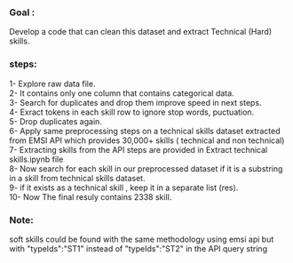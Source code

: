 ### Goal : <br> 
Develop a code that can clean this dataset and extract Technical (Hard) skills. <br>
### steps: <br>
1- Explore raw data file. <br>
2- It contains only one column that contains categorical data. <br>
3- Search for duplicates and drop them improve speed in next steps. <br>
4- Exract tokens in each skill row to ignore stop words, puctuation. <br>
5- Drop duplicates again. <br>
6- Apply same preprocessing steps on a technical skills dataset extracted from EMSI API which provides 30,000+ skills ( technical and non technical) <br>
7- Extracting skills from the API steps are provided in Extract technical skills.ipynb file <br>
8- Now search for each skill in our preprocessed dataset if it is a substring in a skill from technical skills dataset. <br>
9- if it exists as a technical skill , keep it in a separate list (res). <br>
10- Now The final resuly contains 2338 skill. <br>

### Note:
soft skills could be found with the same methodology using emsi api but with "typeIds":"ST1" instead of "typeIds":"ST2" in the API query string <br>

